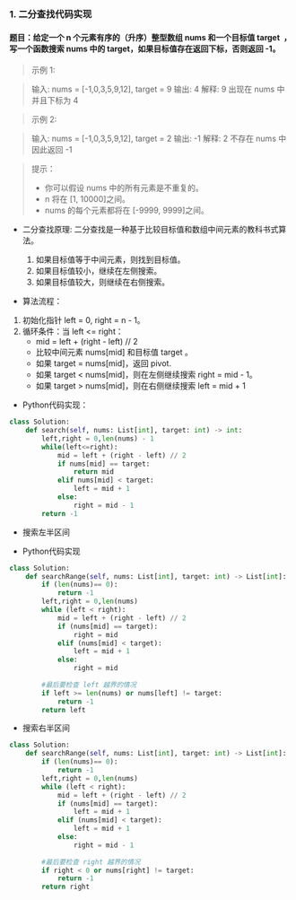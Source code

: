 ### 1. 二分查找代码实现

#### 题目：给定一个 n 个元素有序的（升序）整型数组 nums 和一个目标值 target  ，写一个函数搜索 nums 中的 target，如果目标值存在返回下标，否则返回 -1。

> 示例 1:

> 输入: nums = [-1,0,3,5,9,12], target = 9
> 输出: 4
> 解释: 9 出现在 nums 中并且下标为 4

> 示例 2:

> 输入: nums = [-1,0,3,5,9,12], target = 2
>输出: -1
> 解释: 2 不存在 nums 中因此返回 -1
 

> 提示：
> - 你可以假设 nums 中的所有元素是不重复的。
> - n 将在 [1, 10000]之间。
> - nums 的每个元素都将在 [-9999, 9999]之间。

- 二分查找原理:
二分查找是一种基于比较目标值和数组中间元素的教科书式算法。
  1. 如果目标值等于中间元素，则找到目标值。
  2. 如果目标值较小，继续在左侧搜索。
  3. 如果目标值较大，则继续在右侧搜索。

- 算法流程：
1. 初始化指针 left = 0, right = n - 1。
2. 循环条件：当 left <= right：
   - mid = left + (right - left) // 2
   - 比较中间元素 nums[mid] 和目标值 target 。
   - 如果 target = nums[mid]，返回 pivot.
   - 如果 target < nums[mid]，则在左侧继续搜索 right = mid - 1。
   - 如果 target > nums[mid]，则在右侧继续搜索 left = mid + 1

- Python代码实现：
```python
class Solution:
    def search(self, nums: List[int], target: int) -> int:
        left,right = 0,len(nums) - 1
        while(left<=right):
            mid = left + (right - left) // 2
            if nums[mid] == target:
                return mid
            elif nums[mid] < target:
                left = mid + 1
            else:
                right = mid - 1
        return -1
```

- 搜索左半区间

- Python代码实现
```python
class Solution:
    def searchRange(self, nums: List[int], target: int) -> List[int]:
        if (len(nums)== 0):
            return -1
        left,right = 0,len(nums)
        while (left < right):
            mid = left + (right - left) // 2
            if (nums[mid] == target):
                right = mid
            elif (nums[mid] < target):
                left = mid + 1
            else:
                right = mid
        
        #最后要检查 left 越界的情况
        if left >= len(nums) or nums[left] != target:
            return -1
        return left
```

- 搜索右半区间
```python
class Solution:
    def searchRange(self, nums: List[int], target: int) -> List[int]:
        if (len(nums)== 0):
            return -1
        left,right = 0,len(nums)
        while (left < right):
            mid = left + (right - left) // 2
            if (nums[mid] == target):
                left = mid + 1
            elif (nums[mid] < target):
                left = mid + 1
            else:
                right = mid - 1
        
        #最后要检查 right 越界的情况
        if right < 0 or nums[right] != target:
            return -1
        return right
```

